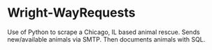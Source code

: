 # Wright-WayRequests
Use of Python to scrape a Chicago, IL based animal rescue. Sends new/available animals via SMTP. Then documents animals with SQL.
